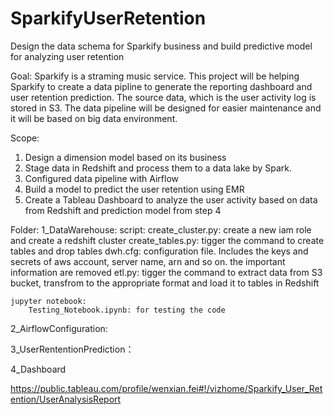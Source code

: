# SparkifyUserRetention
Design the data schema for Sparkify business and build predictive model for analyzing user retention



Goal: 
Sparkify is a straming music service. This project will be helping Sparkify to create a data pipline to generate the reporting dashboard and user retention prediction. The source data, which is the user activity log is stored in S3. The data pipeline will be designed for easier maintenance and it will be based on big data environment. 

Scope:
1. Design a dimension model based on its business   
2. Stage data in Redshift and process them to a data lake by Spark.
3. Configured data pipeline with Airflow
4. Build a model to predict the user retention using EMR
5. Create a Tableau Dashboard to analyze the user activity based on data from Redshift and prediction model from step 4



Folder:
1_DataWarehouse:
    script:
        create_cluster.py: create a new iam role and create a redshift cluster
        create_tables.py: tigger the command to create tables and drop tables
        dwh.cfg: configuration file. Includes the keys and secrets of aws account, server name, arn and so on. the important information are removed
        etl.py: tigger the command to extract data from S3 bucket, transfrom to the appropriate format and load it to tables in Redshift

    jupyter notebook:
        Testing_Notebook.ipynb: for testing the code

2_AirflowConfiguration:


3_UserRententionPrediction：


4_Dashboard

https://public.tableau.com/profile/wenxian.fei#!/vizhome/Sparkify_User_Retention/UserAnalysisReport
